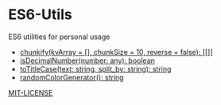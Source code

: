# ES6-Utils

ES6 utilities for personal usage

- [chunkify(kvArray = [], chunkSize = 10, reverse = false): [[]]](./src/array-utils.js)
- [isDecimalNumber(number: any): boolean](./src/typeTeller.js)
- [toTitleCase(text: string,  split_by: string): string](./src/toTitleCase.js)
- [randomColorGenerator(): string](./src/randomColorGenerator.js)

[MIT-LICENSE](./LICENSE)